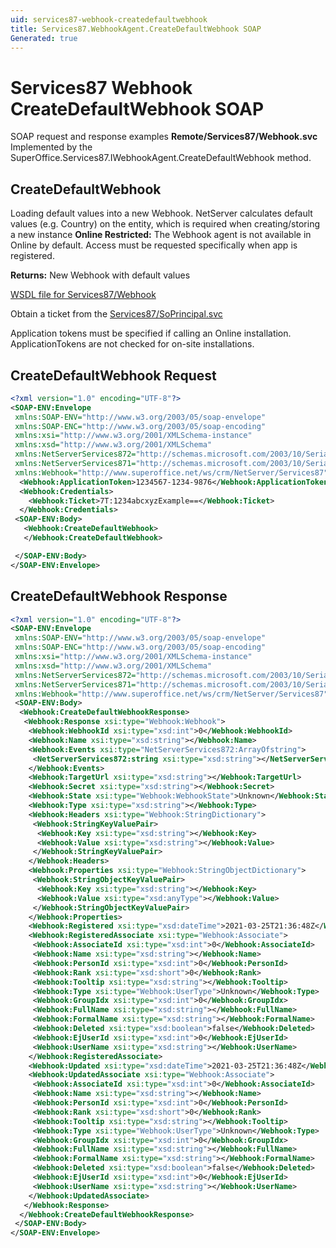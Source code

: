 ```yaml
---
uid: services87-webhook-createdefaultwebhook
title: Services87.WebhookAgent.CreateDefaultWebhook SOAP
Generated: true
---
```


# Services87 Webhook CreateDefaultWebhook SOAP

SOAP request and response examples **Remote/Services87/Webhook.svc**
Implemented by the <see cref="M:SuperOffice.Services87.IWebhookAgent.CreateDefaultWebhook">SuperOffice.Services87.IWebhookAgent.CreateDefaultWebhook</see> method.

## CreateDefaultWebhook

Loading default values into a new Webhook.
NetServer calculates default values (e.g. Country) on the entity, which is required when creating/storing a new instance
<para /><b>Online Restricted:</b> The Webhook agent is not available in Online by default. Access must be requested specifically when app is registered.


**Returns:** New Webhook with default values


[WSDL file for Services87/Webhook](../Services87-Webhook.md)

Obtain a ticket from the [Services87/SoPrincipal.svc](../SoPrincipal/index.md)

Application tokens must be specified if calling an Online installation. ApplicationTokens are not checked for on-site installations.

## CreateDefaultWebhook Request

```xml
<?xml version="1.0" encoding="UTF-8"?>
<SOAP-ENV:Envelope
 xmlns:SOAP-ENV="http://www.w3.org/2003/05/soap-envelope"
 xmlns:SOAP-ENC="http://www.w3.org/2003/05/soap-encoding"
 xmlns:xsi="http://www.w3.org/2001/XMLSchema-instance"
 xmlns:xsd="http://www.w3.org/2001/XMLSchema"
 xmlns:NetServerServices872="http://schemas.microsoft.com/2003/10/Serialization/Arrays"
 xmlns:NetServerServices871="http://schemas.microsoft.com/2003/10/Serialization/"
 xmlns:Webhook="http://www.superoffice.net/ws/crm/NetServer/Services87">
  <Webhook:ApplicationToken>1234567-1234-9876</Webhook:ApplicationToken>
  <Webhook:Credentials>
    <Webhook:Ticket>7T:1234abcxyzExample==</Webhook:Ticket>
  </Webhook:Credentials>
 <SOAP-ENV:Body>
   <Webhook:CreateDefaultWebhook>
   </Webhook:CreateDefaultWebhook>

 </SOAP-ENV:Body>
</SOAP-ENV:Envelope>

```


## CreateDefaultWebhook Response

```xml
<?xml version="1.0" encoding="UTF-8"?>
<SOAP-ENV:Envelope
 xmlns:SOAP-ENV="http://www.w3.org/2003/05/soap-envelope"
 xmlns:SOAP-ENC="http://www.w3.org/2003/05/soap-encoding"
 xmlns:xsi="http://www.w3.org/2001/XMLSchema-instance"
 xmlns:xsd="http://www.w3.org/2001/XMLSchema"
 xmlns:NetServerServices872="http://schemas.microsoft.com/2003/10/Serialization/Arrays"
 xmlns:NetServerServices871="http://schemas.microsoft.com/2003/10/Serialization/"
 xmlns:Webhook="http://www.superoffice.net/ws/crm/NetServer/Services87">
 <SOAP-ENV:Body>
  <Webhook:CreateDefaultWebhookResponse>
   <Webhook:Response xsi:type="Webhook:Webhook">
    <Webhook:WebhookId xsi:type="xsd:int">0</Webhook:WebhookId>
    <Webhook:Name xsi:type="xsd:string"></Webhook:Name>
    <Webhook:Events xsi:type="NetServerServices872:ArrayOfstring">
     <NetServerServices872:string xsi:type="xsd:string"></NetServerServices872:string>
    </Webhook:Events>
    <Webhook:TargetUrl xsi:type="xsd:string"></Webhook:TargetUrl>
    <Webhook:Secret xsi:type="xsd:string"></Webhook:Secret>
    <Webhook:State xsi:type="Webhook:WebhookState">Unknown</Webhook:State>
    <Webhook:Type xsi:type="xsd:string"></Webhook:Type>
    <Webhook:Headers xsi:type="Webhook:StringDictionary">
     <Webhook:StringKeyValuePair>
      <Webhook:Key xsi:type="xsd:string"></Webhook:Key>
      <Webhook:Value xsi:type="xsd:string"></Webhook:Value>
     </Webhook:StringKeyValuePair>
    </Webhook:Headers>
    <Webhook:Properties xsi:type="Webhook:StringObjectDictionary">
     <Webhook:StringObjectKeyValuePair>
      <Webhook:Key xsi:type="xsd:string"></Webhook:Key>
      <Webhook:Value xsi:type="xsd:anyType"></Webhook:Value>
     </Webhook:StringObjectKeyValuePair>
    </Webhook:Properties>
    <Webhook:Registered xsi:type="xsd:dateTime">2021-03-25T21:36:48Z</Webhook:Registered>
    <Webhook:RegisteredAssociate xsi:type="Webhook:Associate">
     <Webhook:AssociateId xsi:type="xsd:int">0</Webhook:AssociateId>
     <Webhook:Name xsi:type="xsd:string"></Webhook:Name>
     <Webhook:PersonId xsi:type="xsd:int">0</Webhook:PersonId>
     <Webhook:Rank xsi:type="xsd:short">0</Webhook:Rank>
     <Webhook:Tooltip xsi:type="xsd:string"></Webhook:Tooltip>
     <Webhook:Type xsi:type="Webhook:UserType">Unknown</Webhook:Type>
     <Webhook:GroupIdx xsi:type="xsd:int">0</Webhook:GroupIdx>
     <Webhook:FullName xsi:type="xsd:string"></Webhook:FullName>
     <Webhook:FormalName xsi:type="xsd:string"></Webhook:FormalName>
     <Webhook:Deleted xsi:type="xsd:boolean">false</Webhook:Deleted>
     <Webhook:EjUserId xsi:type="xsd:int">0</Webhook:EjUserId>
     <Webhook:UserName xsi:type="xsd:string"></Webhook:UserName>
    </Webhook:RegisteredAssociate>
    <Webhook:Updated xsi:type="xsd:dateTime">2021-03-25T21:36:48Z</Webhook:Updated>
    <Webhook:UpdatedAssociate xsi:type="Webhook:Associate">
     <Webhook:AssociateId xsi:type="xsd:int">0</Webhook:AssociateId>
     <Webhook:Name xsi:type="xsd:string"></Webhook:Name>
     <Webhook:PersonId xsi:type="xsd:int">0</Webhook:PersonId>
     <Webhook:Rank xsi:type="xsd:short">0</Webhook:Rank>
     <Webhook:Tooltip xsi:type="xsd:string"></Webhook:Tooltip>
     <Webhook:Type xsi:type="Webhook:UserType">Unknown</Webhook:Type>
     <Webhook:GroupIdx xsi:type="xsd:int">0</Webhook:GroupIdx>
     <Webhook:FullName xsi:type="xsd:string"></Webhook:FullName>
     <Webhook:FormalName xsi:type="xsd:string"></Webhook:FormalName>
     <Webhook:Deleted xsi:type="xsd:boolean">false</Webhook:Deleted>
     <Webhook:EjUserId xsi:type="xsd:int">0</Webhook:EjUserId>
     <Webhook:UserName xsi:type="xsd:string"></Webhook:UserName>
    </Webhook:UpdatedAssociate>
   </Webhook:Response>
  </Webhook:CreateDefaultWebhookResponse>
 </SOAP-ENV:Body>
</SOAP-ENV:Envelope>

```

